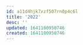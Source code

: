 ```yaml
---
id: a11d4hjk7xzf507rn0p4c6l
title: '2022'
desc: ''
updated: 1641100950746
created: 1641100950746
---
```



